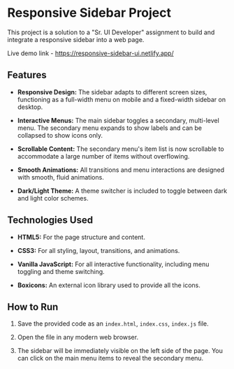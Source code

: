 # Responsive Sidebar Project

This project is a solution to a "Sr. UI Developer" assignment to build and integrate a responsive sidebar into a web page.

Live demo link - https://responsive-sidebar-ui.netlify.app/

## Features

* **Responsive Design:** The sidebar adapts to different screen sizes, functioning as a full-width menu on mobile and a fixed-width sidebar on desktop.

* **Interactive Menus:** The main sidebar toggles a secondary, multi-level menu. The secondary menu expands to show labels and can be collapsed to show icons only.

* **Scrollable Content:** The secondary menu's item list is now scrollable to accommodate a large number of items without overflowing.

* **Smooth Animations:** All transitions and menu interactions are designed with smooth, fluid animations.

* **Dark/Light Theme:** A theme switcher is included to toggle between dark and light color schemes.

## Technologies Used

* **HTML5:** For the page structure and content.

* **CSS3:** For all styling, layout, transitions, and animations.

* **Vanilla JavaScript:** For all interactive functionality, including menu toggling and theme switching.

* **Boxicons:** An external icon library used to provide all the icons.

## How to Run

1. Save the provided code as an `index.html`, `index.css`, `index.js` file.

2. Open the file in any modern web browser.

3. The sidebar will be immediately visible on the left side of the page. You can click on the main menu items to reveal the secondary menu.
```eof
